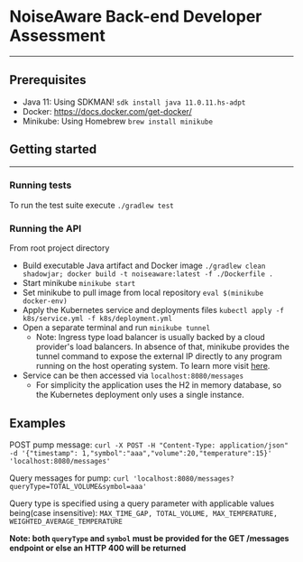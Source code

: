 # NoiseAware Back-end Developer Assessment

---

## Prerequisites
* Java 11: Using SDKMAN! `sdk install java 11.0.11.hs-adpt`
* Docker: https://docs.docker.com/get-docker/
* Minikube: Using Homebrew `brew install minikube`

## Getting started
___
### Running tests
To run the test suite execute `./gradlew test` 

### Running the API
From root project directory
* Build executable Java artifact and Docker image `./gradlew clean shadowjar; docker build -t noiseaware:latest -f ./Dockerfile .`
* Start minikube `minikube start`
* Set minikube to pull image from local repository `eval $(minikube docker-env)`
* Apply the Kubernetes service and deployments files `kubectl apply -f k8s/service.yml -f k8s/deployment.yml`
* Open a separate terminal and run `minikube tunnel`
  * Note: Ingress type load balancer is usually backed by a cloud provider's load balancers. In absence of that, minikube provides the tunnel command to expose the external IP directly to any program running on the host operating system. To learn more visit [here](https://minikube.sigs.k8s.io/docs/handbook/accessing/#using-minikube-tunnel). 
* Service can be then accessed via `localhost:8080/messages`
    * For simplicity the application uses the H2 in memory database, so the Kubernetes deployment only uses a single instance.

## Examples
POST pump message: `curl -X POST -H "Content-Type: application/json" -d '{"timestamp": 1,"symbol":"aaa","volume":20,"temperature":15}' 'localhost:8080/messages'`

Query messages for pump: `curl 'localhost:8080/messages?queryType=TOTAL_VOLUME&symbol=aaa'`

Query type is specified using a query parameter with applicable values being(case insensitive): `MAX_TIME_GAP, TOTAL_VOLUME, MAX_TEMPERATURE, WEIGHTED_AVERAGE_TEMPERATURE`

**Note: both `queryType` and `symbol` must be provided for the GET /messages endpoint or else an HTTP 400 will be returned**
